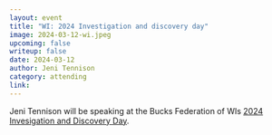 ```yaml
---
layout: event
title: "WI: 2024 Investigation and discovery day"
image: 2024-03-12-wi.jpeg
upcoming: false
writeup: false
date: 2024-03-12
author: Jeni Tennison
category: attending
link: 
---
```


Jeni Tennison will be speaking at the Bucks Federation of WIs [2024 Invesigation and Discovery Day](https://www.bucksfwi.uk/whats-on).

<!--more-->

